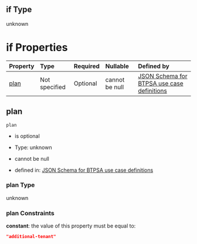 ## if Type

unknown

# if Properties

| Property      | Type          | Required | Nullable       | Defined by                                                                                                                                                                                                                                  |
| :------------ | :------------ | :------- | :------------- | :------------------------------------------------------------------------------------------------------------------------------------------------------------------------------------------------------------------------------------------ |
| [plan](#plan) | Not specified | Optional | cannot be null | [JSON Schema for BTPSA use case definitions](btpsa-usecase-properties-services-items-allof-2-then-allof-48-then-allof-0-if-properties-plan.md "undefined#/properties/services/items/allOf/2/then/allOf/48/then/allOf/0/if/properties/plan") |

## plan



`plan`

*   is optional

*   Type: unknown

*   cannot be null

*   defined in: [JSON Schema for BTPSA use case definitions](btpsa-usecase-properties-services-items-allof-2-then-allof-48-then-allof-0-if-properties-plan.md "undefined#/properties/services/items/allOf/2/then/allOf/48/then/allOf/0/if/properties/plan")

### plan Type

unknown

### plan Constraints

**constant**: the value of this property must be equal to:

```json
"additional-tenant"
```
